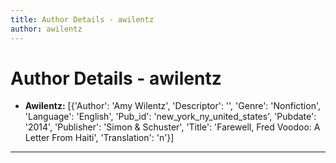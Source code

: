 ```yaml
---
title: Author Details - awilentz
author: awilentz
---
```


# Author Details - awilentz

<ul>
    <li><strong>Awilentz:</strong> [{'Author': 'Amy Wilentz', 'Descriptor': '', 'Genre': 'Nonfiction', 'Language': 'English', 'Pub_id': 'new_york_ny_united_states', 'Pubdate': '2014', 'Publisher': 'Simon & Schuster', 'Title': 'Farewell, Fred Voodoo: A Letter From Haiti', 'Translation': 'n'}]</li>
</ul>
<hr>